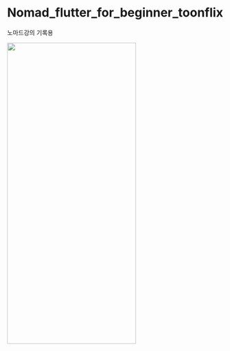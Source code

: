 # Nomad_flutter_for_beginner_toonflix

노마드강의 기록용

<img src="https://user-images.githubusercontent.com/122064545/223379523-05d4a299-c958-41fc-9654-1a1e4408c8cc.png" width="300" height="700">


